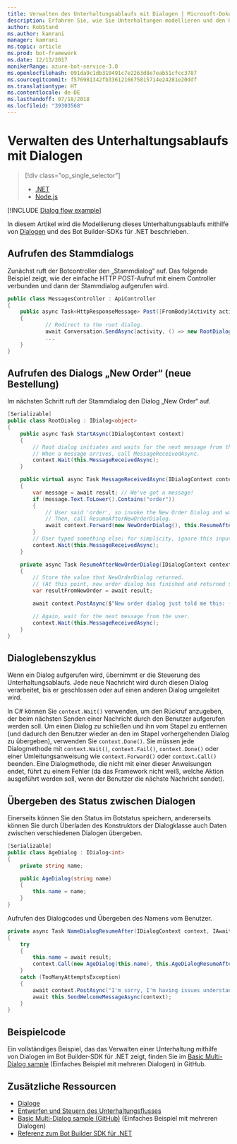 ```yaml
---
title: Verwalten des Unterhaltungsablaufs mit Dialogen | Microsoft-Dokumentation
description: Erfahren Sie, wie Sie Unterhaltungen modellieren und den Unterhaltungsablauf mithilfe von Dialogen und dem Bot Builder-SDK für .NET verwalten können.
author: RobStand
ms.author: kamrani
manager: kamrani
ms.topic: article
ms.prod: bot-framework
ms.date: 12/13/2017
monikerRange: azure-bot-service-3.0
ms.openlocfilehash: 091da9c1db310491c7e2263d8e7eab51cfcc3787
ms.sourcegitcommit: f576981342fb3361216675815714e24281e20ddf
ms.translationtype: HT
ms.contentlocale: de-DE
ms.lasthandoff: 07/18/2018
ms.locfileid: "39303568"
---
```

# <a name="manage-conversation-flow-with-dialogs"></a>Verwalten des Unterhaltungsablaufs mit Dialogen
> [!div class="op_single_selector"]
> - [.NET](../dotnet/bot-builder-dotnet-manage-conversation-flow.md)
> - [Node.js](../nodejs/bot-builder-nodejs-dialog-manage-conversation-flow.md)

[!INCLUDE [Dialog flow example](../includes/snippet-dotnet-manage-conversation-flow-intro.md)]

In diesem Artikel wird die Modellierung dieses Unterhaltungsablaufs mithilfe von [Dialogen](bot-builder-dotnet-dialogs.md) und des Bot Builder-SDKs für .NET beschrieben. 

## <a name="invoke-the-root-dialog"></a>Aufrufen des Stammdialogs

Zunächst ruft der Botcontroller den „Stammdialog“ auf. Das folgende Beispiel zeigt, wie der einfache HTTP POST-Aufruf mit einem Controller verbunden und dann der Stammdialog aufgerufen wird. 

```cs
public class MessagesController : ApiController
{
    public async Task<HttpResponseMessage> Post([FromBody]Activity activity)
    {
            // Redirect to the root dialog.
            await Conversation.SendAsync(activity, () => new RootDialog()); 
            ...
    }
}
```

## <a name="invoke-the-new-order-dialog"></a>Aufrufen des Dialogs „New Order“ (neue Bestellung)

Im nächsten Schritt ruft der Stammdialog den Dialog „New Order“ auf. 

```cs
[Serializable]
public class RootDialog : IDialog<object>
{
    public async Task StartAsync(IDialogContext context)
    {
        // Root dialog initiates and waits for the next message from the user. 
        // When a message arrives, call MessageReceivedAsync.
        context.Wait(this.MessageReceivedAsync); 
    }

    public virtual async Task MessageReceivedAsync(IDialogContext context, IAwaitable<IMessageActivity> result)
    {
        var message = await result; // We've got a message!
        if (message.Text.ToLower().Contains("order"))
        {
            // User said 'order', so invoke the New Order Dialog and wait for it to finish.
            // Then, call ResumeAfterNewOrderDialog.
            await context.Forward(new NewOrderDialog(), this.ResumeAfterNewOrderDialog, message, CancellationToken.None);
        }
        // User typed something else; for simplicity, ignore this input and wait for the next message.
        context.Wait(this.MessageReceivedAsync);
    }

    private async Task ResumeAfterNewOrderDialog(IDialogContext context, IAwaitable<string> result)
    {
        // Store the value that NewOrderDialog returned. 
        // (At this point, new order dialog has finished and returned some value to use within the root dialog.)
        var resultFromNewOrder = await result;

        await context.PostAsync($"New order dialog just told me this: {resultFromNewOrder}");

        // Again, wait for the next message from the user.
        context.Wait(this.MessageReceivedAsync);
    }
}
```

## <a id="dialog-lifecycle"></a> Dialoglebenszyklus

Wenn ein Dialog aufgerufen wird, übernimmt er die Steuerung des Unterhaltungsablaufs. Jede neue Nachricht wird durch diesen Dialog verarbeitet, bis er geschlossen oder auf einen anderen Dialog umgeleitet wird. 

In C# können Sie `context.Wait()` verwenden, um den Rückruf anzugeben, der beim nächsten Senden einer Nachricht durch den Benutzer aufgerufen werden soll. Um einen Dialog zu schließen und ihn vom Stapel zu entfernen (und dadurch den Benutzer wieder an den im Stapel vorhergehenden Dialog zu übergeben), verwenden Sie `context.Done()`. Sie müssen jede Dialogmethode mit `context.Wait()`, `context.Fail()`, `context.Done()` oder einer Umleitungsanweisung wie `context.Forward()` oder `context.Call()` beenden. Eine Dialogmethode, die nicht mit einer dieser Anweisungen endet, führt zu einem Fehler (da das Framework nicht weiß, welche Aktion ausgeführt werden soll, wenn der Benutzer die nächste Nachricht sendet).

## <a name="passing-state-between-dialogs"></a>Übergeben des Status zwischen Dialogen

Einerseits können Sie den Status im Botstatus speichern, andererseits können Sie durch Überladen des Konstruktors der Dialogklasse auch Daten zwischen verschiedenen Dialogen übergeben.

```cs
[Serializable]
public class AgeDialog : IDialog<int>
{
    private string name;

    public AgeDialog(string name)
    {
        this.name = name;
    }
}
 ```

Aufrufen des Dialogcodes und Übergeben des Namens vom Benutzer.

```cs
private async Task NameDialogResumeAfter(IDialogContext context, IAwaitable<string> result)
{
    try
    {
        this.name = await result;
        context.Call(new AgeDialog(this.name), this.AgeDialogResumeAfter);
    }
    catch (TooManyAttemptsException)
    {
        await context.PostAsync("I'm sorry, I'm having issues understanding you. Let's try again.");
        await this.SendWelcomeMessageAsync(context);
    }
}
```

## <a name="sample-code"></a>Beispielcode 

Ein vollständiges Beispiel, das das Verwalten einer Unterhaltung mithilfe von Dialogen im Bot Builder-SDK für .NET zeigt, finden Sie im <a href="https://github.com/Microsoft/BotBuilder-Samples/tree/master/CSharp/core-BasicMultiDialog" target="_blank">Basic Multi-Dialog sample</a> (Einfaches Beispiel mit mehreren Dialogen) in GitHub.

## <a name="additional-resources"></a>Zusätzliche Ressourcen

- [Dialoge](bot-builder-dotnet-dialogs.md)
- [Entwerfen und Steuern des Unterhaltungsflusses](../bot-service-design-conversation-flow.md)
- <a href="https://github.com/Microsoft/BotBuilder-Samples/tree/master/CSharp/core-BasicMultiDialog" target="_blank">Basic Multi-Dialog sample (GitHub)</a> (Einfaches Beispiel mit mehreren Dialogen)
- <a href="/dotnet/api/?view=botbuilder-3.11.0" target="_blank">Referenz zum Bot Builder SDK für .NET</a>
